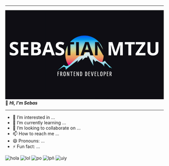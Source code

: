 <hr style="border: 1px">

![SEBASTIAMTZU](123.png)
 👋 _**Hi, I’m Sebas**_
<hr style="border: 1px">

- 👀 I’m interested in ...
- 🌱 I’m currently learning ...
- 💞️ I’m looking to collaborate on ...
- 📫 How to reach me ...
- 😄 Pronouns: ...
- ⚡ Fun fact: ...


![hola](https://img.shields.io/badge/C%2B%2B-00599C?style=for-the-badge&logo=c%2B%2B&logoColor=white)   ![lol](https://img.shields.io/badge/%3C/%3E%20htmx-3D72D7?style=for-the-badge&logo=mysl&logoColor=white)  ![po](	https://img.shields.io/badge/Android-3DDC84?style=for-the-badge&logo=android&logoColor=white) ![lpñ](	https://img.shields.io/badge/Canva-%2300C4CC.svg?&style=for-the-badge&logo=Canva&logoColor=white) ![uiy](https://img.shields.io/badge/Blogger-FF5722?style=for-the-badge&logo=blogger&logoColor=white)



<!---
SebastianMTZU/SebastianMTZU is a ✨ special ✨ repository because its `README.md` (this file) appears on your GitHub profile.
You can click the Preview link to take a look at your changes.
--->
